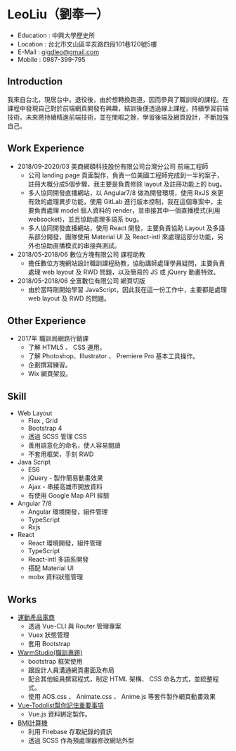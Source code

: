 # LeoLiu（劉奉一）
* Education : 中興大學歷史所
* Location : 台北市文山區辛亥路四段101巷120號5樓  
* E-Mail : gigdleo@gmail.com
* Mobile : 0987-399-795
## Introduction
我來自台北，現居台中。退役後，由於想轉換跑道，因而參與了職訓局的課程。在課程中發現自己對於前端網頁開發有興趣，結訓後便透過線上課程，持續學習前端技術。未來將持續精進前端技術，並在閒暇之餘，學習後端及網頁設計，不斷加強自己。
## Work Experience
* 2018/09-2020/03 美商網碩科技股份有限公司台灣分公司 前端工程師
  + 公司 landing page 頁面製作，負責一位美國工程師完成到一半的案子，註冊大概分成5個步驟，我主要是負責修除 layout 及註冊功能上的 bug。
  + 多人協同開發直播網站，以 Angular7/8 做為開發環境，使用 RxJS 來更有效的處理異步功能，使用 GitLab 進行版本控制，我在這個專案中，主要負責處理 model 個人資料的 render，並串接其中一個直播模式(利用 websocket)，並且協助處理多語系 bug。
  + 多人協同開發直播網站，使用 React 開發，主要負責協助 Layout 及多語系部分開發，團隊使用 Material UI 及 React-intl 來處理這部分功能，另外也協助直播模式的串接與測試。
* 2018/05-2018/06 數位方塊有限公司 課程助教
  + 擔任數位方塊網站設計職訓課程助教，協助講師處理學員疑問，主要負責處理 web layout 及 RWD 問題，以及簡易的 JS 或 jQuery 動畫特效。
* 2018/05-2018/06 全富數位有限公司 網頁切版
  + 由於當時剛開始學習 JavaScript，因此我在這一份工作中，主要都是處理 web layout  及 RWD 的問題。
## Other Experience
* 2017年 職訓局網路行銷課
  + 了解 HTML5 、 CSS 運用。
  + 了解 Photoshop、Illustrator 、 Premiere Pro 基本工具操作。
  + 企劃撰寫練習。
  + Wix 網頁架設。
## Skill
* Web Layout
  + Flex , Grid 
  + Bootstrap 4 
  + 透過 SCSS 管理 CSS  
  + 善用語意化的命名，使人容易閱讀 
  + 不套用框架，手刻 RWD
* Java Script
  + ES6 
  + jQuery - 製作簡易動畫效果 
  + Ajax - 串接高雄市開放資料 
  + 有使用 Google Map API 經驗
* Angular 7/8
  + Angular 環境開發，組件管理 
  + TypeScript  
  + Rxjs 
* React
  + React 環境開發，組件管理 
  + TypeScript  
  + React-intl 多語系開發
  + 搭配 Material UI
  + mobx 資料狀態管理

## Works
* [運動產品電商](https://gigd123.github.io/vue-store/#/FrontDashboard/Home)
  + 透過 Vue-CLI 與 Router 管理專案
  + Vuex 狀態管理
  + 套用 Bootstrap
* [WarmStudio(職訓專題) ](https://warmstudio.github.io/)
  + bootstrap 框架使用
  + 跟設計人員溝通網頁畫面及布局
  + 配合其他組員撰寫程式，制定 HTML 架構、 CSS 命名方式，並統整程式。
  + 使用 AOS.css 、 Animate.css 、 Anime.js 等套件製作網頁動畫效果
* [Vue-Todolist幫你記住重要事項](https://gigd123.github.io/vue-todolist/)
  +  Vue.js 資料綁定製作。
* [BMI計算機](https://gigd123.github.io/bmi-firebase/)
  + 利用 Firebase 存取紀錄的資訊
  + 透過 SCSS 作為預處理器修改網站外型
